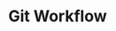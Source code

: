 # Git Workflow

<!-- 
Include:
1. Branching strategy (e.g., Gitflow).
2. Guidelines for commit messages.
3. Pull request process.
-->
